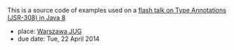 This is a source code of examples used on a
[flash talk on Type Annotations (JSR-308) in Java 8](http://danielstankiewicz.github.io/type-annotations/)
* place: [Warszawa JUG](http://warszawa.jug.pl/)
* due date: Tue, 22 April 2014